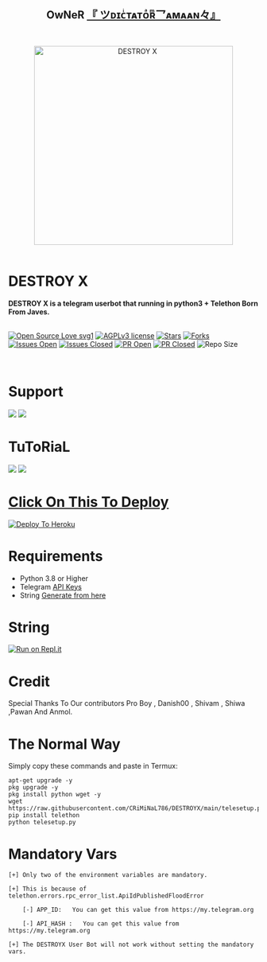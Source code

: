 <h2 align="center"><b>OwNeR <a href="https://telegram.dog/criminaL786">『 ツᴅɪᴄͥᴛᴀᴛᴏͣʀͫ乛ᴀᴍᴀᴀɴ々』</a></b></h2>
<br>
<p align="center">
   <a href="https://github.com/CRIMINAL786/DESTROYX"><img src="http://telegra.ph//file/a101841530c3507a6c210.jpg" alt="DESTROY X" width=400px></a>
   <br>
   <br>
</p>
<h1>DESTROY X</h1>
<b>DESTROY X is a telegram userbot that running in python3 + Telethon Born From Javes.</b>
<br>
<br>

[![Open Source Love svg1](https://badges.frapsoft.com/os/v1/open-source.png?v=103)]( https://github.com/CRiMiNaL786/DESTROYX)
[![AGPLv3 license](https://img.shields.io/badge/License-AGPL%20v3-green.svg)]( https://github.com/CRiMiNaL786/DESTROYX#copyright--license)
[![Stars](https://img.shields.io/github/stars/CRiMiNaL786/DESTROYX?&style=flat-square)]( https://github.com/CRiMiNaL786/DESTROYX/stargazers)
[![Forks](https://img.shields.io/github/forks/CRiMiNaL786/DESTROYX?&style=flat-square)]( https://github.com/CRiMiNaL786/DESTROYX/network/members)
[![Issues Open](https://img.shields.io/github/issues/CRiMiNaL786/DESTROYX?&style=flat-square)]( https://github.com/CRiMiNaL786/DESTROYX/issues)
[![Issues Closed](https://img.shields.io/github/issues-closed/CRiMiNaL786/DESTROYX?&style=flat-square)]( https://github.com/CRiMiNaL786/DESTROYX/issues?q=is:closed)
[![PR Open](https://img.shields.io/github/issues-pr/CRiMiNaL786/DESTROYX?&style=flat-square)]( https://github.com/CRiMiNaL786/DESTROYX/pulls)
[![PR Closed](https://img.shields.io/github/issues-pr-closed/CRiMiNaL786/DESTROYX?&style=flat-square)]( https://github.com/CRiMiNaL786/DESTROYX/pulls?q=is:closed)
![Repo Size](https://img.shields.io/github/repo-size/CRiMiNaL786/DESTROYX?style=flat-square)

<br>




# Support

<a href="https://t.me/DESTROYXOFFICIAL"><img src="https://img.shields.io/badge/Join-Support%20Channel-red.svg?style=for-the-badge&logo=Telegram"></a>
<a href="https://t.me/DESTROYXSUPPORT"><img src="https://img.shields.io/badge/Join-Support%20Group-blue.svg?style=for-the-badge&logo=Telegram"></a>



# TuToRiaL

<a href="http://youtube.com/watch?v=aWnWbFGXp5U"><img src="https://img.shields.io/badge/How%20To%20Deploy-blue.svg?logo=Youtube"></a>
<a href="http://youtube.com/watch?v=aWnWbFGXp5U"><img src="https://img.shields.io/youtube/views/aWnWbFGXp5U?style=social">



# Click On This To Deploy

[![Deploy To Heroku](https://www.herokucdn.com/deploy/button.svg)](https://heroku.com/deploy?template=https://github.com/SHIVIIOPEVILBABYLOVE/DESTROYX-BACKUP)

# Requirements 
* Python 3.8 or Higher
* Telegram [API Keys](https://my.telegram.org/apps)
* String [Generate from here](https://repl.it/@Javes786/Javes-20-String-session#main.py)


# String

[![Run on Repl.it](https://repl.it/badge/github/STARKGANG/friday)](https://replit.com/@Javes786/DesTRoYx#main.py)


# Credit
Special Thanks To Our contributors Pro Boy , Danish00 , Shivam , Shiwa ,Pawan And Anmol.



# The Normal Way

Simply copy these commands and paste in Termux:
```apt-get update
apt-get upgrade -y
pkg upgrade -y
pkg install python wget -y
wget https://raw.githubusercontent.com/CRiMiNaL786/DESTROYX/main/telesetup.py
pip install telethon
python telesetup.py
```



# Mandatory Vars
```
[+] Only two of the environment variables are mandatory.

[+] This is because of telethon.errors.rpc_error_list.ApiIdPublishedFloodError

    [-] APP_ID:   You can get this value from https://my.telegram.org
    
    [-] API_HASH :   You can get this value from https://my.telegram.org
    
[+] The DESTROYX User Bot will not work without setting the mandatory vars.
```















